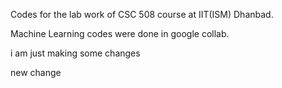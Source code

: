 Codes for the lab work of CSC 508 course at IIT(ISM) Dhanbad.

Machine Learning codes were done in google collab.

i am just making some changes 

new change